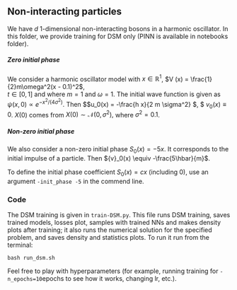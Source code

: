 ## Non-interacting particles

We have $d$ 1-dimensional non-interacting bosons in a harmonic oscillator. In this folder, we provide training for DSM only (PINN is available in notebooks folder).

##### Zero initial phase
We consider a harmonic oscillator model with 
$x\in\mathbb{R}^{1}$, 
$V (x) = \frac{1}{2}m\omega^2(x - 0.1)^2$,   
$t\in [0, 1]$ and where $m=1$ and $\omega=1$. The initial wave function is given as $\psi(x, 0) \propto e^{-x^2/(4\sigma^2)}$. Then $$u_0(x) = -\frac{h x}{2 m \sigma^2} $, $
${  v}_0(x) \equiv 0$. $X(0)$ comes from $X(0) \sim \mathcal{N}(0, \sigma^2),$ where $\sigma^2 = 0.1$. 

##### Non-zero initial phase

We also consider a non-zero initial phase $S_0(x) = -5x$. It corresponds to the initial impulse of a particle.
Then ${v}_0(x) \equiv -\frac{5\hbar}{m}$.

To define the initial  phase coefficient $S_0(x) = cx$ (including 0), use an argument `-init_phase -5` in the commend line.

### Code

The DSM training is given in `train-DSM.py`. This file runs DSM training, saves trained models, losses plot, samples with trained NNs and makes density plots after training; it also runs the numerical solution for the specified problem, and saves density and statistics plots. To run it run from the terminal:
```
bash run_dsm.sh
```
Feel free to play with hyperparameters (for example, running training for `-n_epochs=10`epochs to see how it works, changing lr, etc.).

